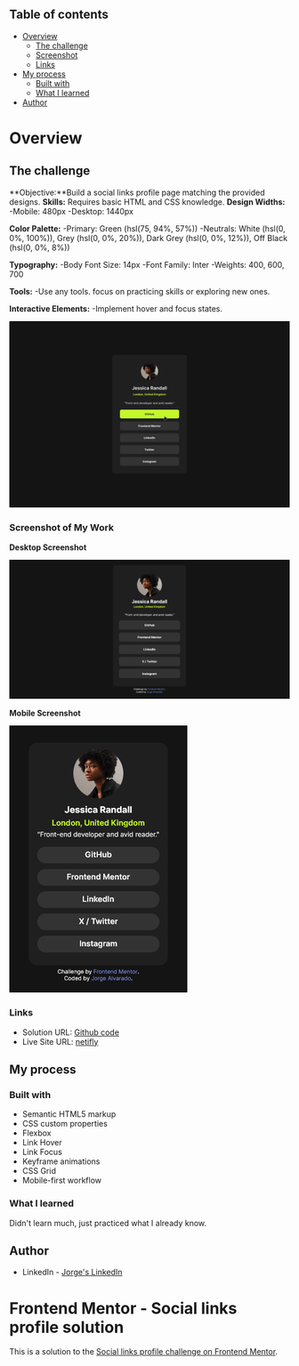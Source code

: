 ## Table of contents

- [Overview](#overview)
  - [The challenge](#the-challenge)
  - [Screenshot](#screenshot)
  - [Links](#links)
- [My process](#my-process)
  - [Built with](#built-with)
  - [What I learned](#what-i-learned)
- [Author](#author)

# Overview

## The challenge

**Objective:**Build a social links profile page matching the provided designs.
**Skills:** Requires basic HTML and CSS knowledge.
**Design Widths:**
-Mobile: 480px
-Desktop: 1440px

**Color Palette:**
-Primary: Green (hsl(75, 94%, 57%))
-Neutrals: White (hsl(0, 0%, 100%)), Grey (hsl(0, 0%, 20%)), Dark Grey (hsl(0, 0%, 12%)), Off Black (hsl(0, 0%, 8%))

**Typography:**
-Body Font Size: 14px
-Font Family: Inter
-Weights: 400, 600, 700

**Tools:**
-Use any tools. focus on practicing skills or exploring new ones.

**Interactive Elements:**
-Implement hover and focus states.

![Design preview 1](./design/active-states.jpg)

### Screenshot of My Work

**Desktop Screenshot**

![Screenshot-desktop](./design/screenshot-desktop.png)

**Mobile Screenshot**

![Screenshot-mobile](./design/screenshot-mobile.png)

### Links

- Solution URL: [Github code](https://github.com/JorgeSoftwareDev/Project2_Social-links-profile)
- Live Site URL: [netifly](https://your-live-site-url.com)

## My process

### Built with

- Semantic HTML5 markup
- CSS custom properties
- Flexbox
- Link Hover
- Link Focus
- Keyframe animations
- CSS Grid
- Mobile-first workflow

### What I learned

Didn't learn much, just practiced what I already know.

## Author

- LinkedIn - [Jorge's LinkedIn](https://www.linkedin.com/in/jorgesoftwardev/)

<!-- - Frontend Mentor - [@yourusername](https://www.frontendmentor.io/profile/yourusername) -->

# Frontend Mentor - Social links profile solution

This is a solution to the [Social links profile challenge on Frontend Mentor](https://www.frontendmentor.io/challenges/social-links-profile-UG32l9m6dQ).

